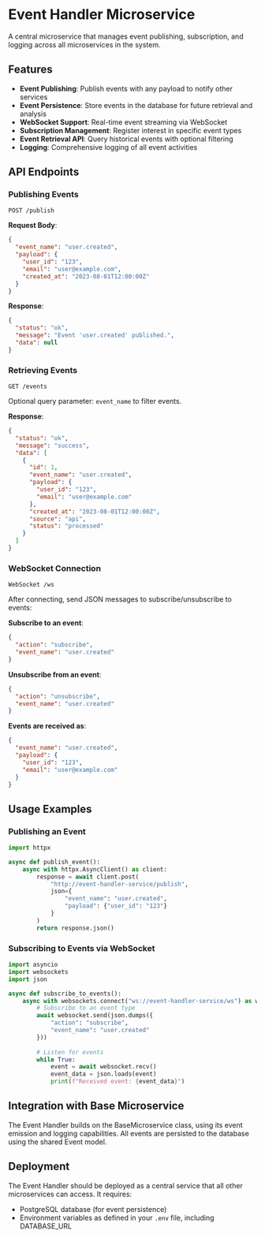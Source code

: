 # Event Handler Microservice

A central microservice that manages event publishing, subscription, and logging across all microservices in the system.

## Features

- **Event Publishing**: Publish events with any payload to notify other services
- **Event Persistence**: Store events in the database for future retrieval and analysis 
- **WebSocket Support**: Real-time event streaming via WebSocket
- **Subscription Management**: Register interest in specific event types
- **Event Retrieval API**: Query historical events with optional filtering
- **Logging**: Comprehensive logging of all event activities

## API Endpoints

### Publishing Events

```
POST /publish
```

**Request Body**:
```json
{
  "event_name": "user.created",
  "payload": {
    "user_id": "123",
    "email": "user@example.com",
    "created_at": "2023-08-01T12:00:00Z"
  }
}
```

**Response**:
```json
{
  "status": "ok",
  "message": "Event 'user.created' published.",
  "data": null
}
```

### Retrieving Events

```
GET /events
```

Optional query parameter: `event_name` to filter events.

**Response**:
```json
{
  "status": "ok",
  "message": "success",
  "data": [
    {
      "id": 1,
      "event_name": "user.created",
      "payload": {
        "user_id": "123",
        "email": "user@example.com"
      },
      "created_at": "2023-08-01T12:00:00Z",
      "source": "api",
      "status": "processed"
    }
  ]
}
```

### WebSocket Connection

```
WebSocket /ws
```

After connecting, send JSON messages to subscribe/unsubscribe to events:

**Subscribe to an event**:
```json
{
  "action": "subscribe",
  "event_name": "user.created"
}
```

**Unsubscribe from an event**:
```json
{
  "action": "unsubscribe",
  "event_name": "user.created"
}
```

**Events are received as**:
```json
{
  "event_name": "user.created",
  "payload": {
    "user_id": "123",
    "email": "user@example.com"
  }
}
```

## Usage Examples

### Publishing an Event

```python
import httpx

async def publish_event():
    async with httpx.AsyncClient() as client:
        response = await client.post(
            "http://event-handler-service/publish",
            json={
                "event_name": "user.created",
                "payload": {"user_id": "123"}
            }
        )
        return response.json()
```

### Subscribing to Events via WebSocket

```python
import asyncio
import websockets
import json

async def subscribe_to_events():
    async with websockets.connect("ws://event-handler-service/ws") as websocket:
        # Subscribe to an event type
        await websocket.send(json.dumps({
            "action": "subscribe",
            "event_name": "user.created"
        }))
        
        # Listen for events
        while True:
            event = await websocket.recv()
            event_data = json.loads(event)
            print(f"Received event: {event_data}")
```

## Integration with Base Microservice

The Event Handler builds on the BaseMicroservice class, using its event emission and logging capabilities. All events are persisted to the database using the shared Event model.

## Deployment

The Event Handler should be deployed as a central service that all other microservices can access. It requires:

- PostgreSQL database (for event persistence)
- Environment variables as defined in your `.env` file, including DATABASE_URL
